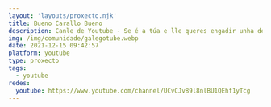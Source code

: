 ```yaml
---
layout: 'layouts/proxecto.njk'
title: Bueno Carallo Bueno
description: Canle de Youtube - Se é a túa e lle queres engadir unha descripción e etiquetas, ponte en contacto con nós.
img: /img/comunidade/galegotube.webp
date: 2021-12-15 09:42:57
platform: youtube
type: proxecto
tags:
  - youtube
redes:
  youtube: https://www.youtube.com/channel/UCvCJv89l8nlBU1QEhf1yTcg
---
```


